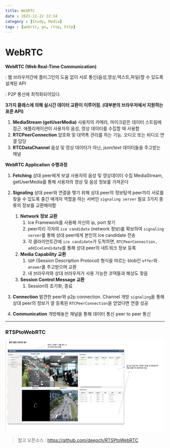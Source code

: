 ```yaml
---
title: WebRTC
date : 2023-11-22 22:34
category : [Study, Media]
tags : [webrtc, go, rtsp, http]
---
```


# WebRTC

**WebRTC (Web Real-Time Communication)** 

: 웹 브라우저간에 플러그인의 도움 없이 서로 통신(음성,영상,텍스트,파일)할 수 있도록 설계된 API

: P2P 통신에 최적화되어있다.

**3가지 클래스에 의해 실시간 데이터 교환이 이루어짐. (대부분의 브라우저에서 지원하는 표준 API)**

1. **MediaStream (getUserMedia)**
사용자의 카메라, 마이크같은 데이터 스트림에 접근. 애플리케이션이 사용자의 음성, 영상 데이터를 수집할 때 사용함
2. **RTCPeerConnection**
암호화 및 대역폭 관리를 하는 기능. 오디오 또는 비디오 연결 담당
3. **RTCDataChannel**
음성 및 영상 데이터가 아닌, json/text 데이터들을 주고받는 채널

**WebRTC Application 수행과정** 

1. **Fetching**
상대 peer에게 보낼 사용자의 음성 및 영상데이터 수집
MediaStream, getUserMedia를 통해 사용자의 영상 및 음성 정보를 가져온다

2. **Signaling**
상대 peer와 연결을 맺기 위해 상대 peer의 정보탐색
peer끼리 서로를 찾을 수 있도록 중간 매개자 역할을 하는 서버인 `signaling server` 필요
3가지 종류의 정보를 교환해야함
    1. **Network 정보 교환**
        1. Ice Framework를 사용해 자신의 ip, port 찾기
        2. peer끼리 각자의 `ice candidate` (network 정보)를 확보하여 `signaling server`를 통해 상대 peer에게 본인의 ice candidate 전송
        3. 각 클라이언트간에 `ice candidate`가 도착하면, `RTCPeerConnection,` `addIceCandidate`를 통해 상대 peer의 네트워크 정보 등록
    2. **Media Capability 교환**
        1. `SDP` (Session Description Protocol) 형식을 따르는 blob인 `offer`와 `answer`를 주고받으며 교환
        2. 내 브라우저와 상대 브라우저가 사용 가능한 코덱들과 해상도 찾음
    3. **Session Control Message 교환**
        1. Session의 초기화, 종료
3. **Connection**
발견한 peer와 p2p connection. Channel 개방
`signaling`을 통해 상대 peer의 정보가 잘 등록된 `RTCPeerConnection`을 얻었다면 연결 성공
4. **Communication**
개방해놓은 채널을 통해 데이터 통신
peer to peer 통신

---
### RTSPtoWebRTC 
![](/assets/img/YY-MM/2023-11-22-22-39-30.png)

> 참고 오픈소스 : https://github.com/deepch/RTSPtoWebRTC